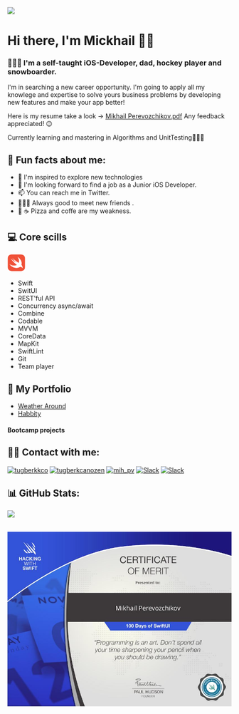 [![](https://visitcount.itsvg.in/api?id=MickhailP&icon=1&color=0)](https://visitcount.itsvg.in)
# Hi there, I'm Mickhail 👋🏼

### 👨🏼‍💻  I'm a self-taught iOS-Developer, dad, hockey player and snowboarder.
I'm in searching a new career opportunity. I'm going to apply all my knowlege and expertise to solve yours business problems by developing new features and make your app better!

Here is my resume take a look -> [Mikhail Perevozchikov.pdf](https://github.com/MickhailP/MickhailP/files/10059746/Mikhail.Perevozchikov.pdf)
Any feedback appreciated! 😉 

Currently learning and mastering in Algorithms and UnitTesting👨🏼‍💻

<p> </p>

## 🧵 Fun facts about me:

- 🧠 I'm inspired to explore new technologies
- 💼 I'm looking forward to find a job as a Junior iOS Developer. 
- 📫 You can reach me in Twitter.
- 🙋🏼‍♂️ Always good to meet new friends . 
- 🍕 ☕️ Pizza and coffe are my weakness.
<p> </p>


## 💻 Core scills
<p align="left"><a href="https://developer.apple.com/swift/" target="_blank" rel="noreferrer"> <img src="https://raw.githubusercontent.com/devicons/devicon/master/icons/swift/swift-original.svg" alt="swift" width="40" height="40"/> </a> </p>


- Swift
- SwitUI
- REST'ful API
- Concurrency async/await
- Combine
- Codable
- MVVM
- CoreData
- MapKit
- SwiftLint
- Git
- Team player
<p> </p>

## 💼 My Portfolio
 - [Weather Around](https://github.com/MickhailP/WeatherAround)
 - [Habbity](https://github.com/MickhailP/Habbity)

#### Bootcamp projects
 

## 🤙🏼 Contact with me:

<p align="left">
<a href="https://twitter.com/Mickhail_PV" target="blank"><img align="center" src="https://raw.githubusercontent.com/rahuldkjain/github-profile-readme-generator/master/src/images/icons/Social/twitter.svg" alt="tugberkkco" height="30" width="40" /></a>
<a href="https://linkedin.com/in/mikhail-perevozchikov-24382a20a/" target="blank"><img align="center" src="https://raw.githubusercontent.com/rahuldkjain/github-profile-readme-generator/master/src/images/icons/Social/linked-in-alt.svg" alt="tugberkcanozen" height="30" width="40" /></a>
 <a href="https://instagram.com/mih_pv" target="blank"><img align="center" src="https://raw.githubusercontent.com/rahuldkjain/github-profile-readme-generator/master/src/images/icons/Social/instagram.svg" alt="mih_pv" height="30" width="40" /></a>
  <a href="https://acmeorg.enterprise.slack.com/user/U03NKMJSQH3" target="blank"><img align="center" src="https://upload.wikimedia.org/wikipedia/commons/d/d5/Slack_icon_2019.svg" alt="Slack" height="35" width="35" /></a>
<a href="https://t.me/mikh_pv" target="blank"><img align="center" src="https://upload.wikimedia.org/wikipedia/commons/8/82/Telegram_logo.svg" alt="Slack" height="35" width="35" /></a>
</p>
<p> </p>


## 📊 GitHub Stats:
![](https://github-readme-streak-stats.herokuapp.com/?user=MickhailP&theme=dark&hide_border=false)<br/>

![Certficate](https://github.com/MickhailP/MickhailP/blob/main/certificate1.jpg?raw=true)
---



